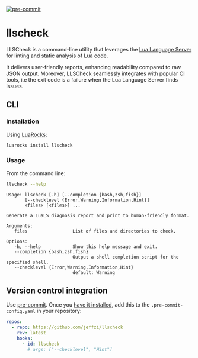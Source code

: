 [![pre-commit](https://img.shields.io/badge/pre--commit-enabled-brightgreen?logo=pre-commit)](https://github.com/pre-commit/pre-commit)

# llscheck

LLSCheck is a command-line utility that leverages the [Lua Language Server](https://luals.github.io)
for linting and static analysis of Lua code.

It delivers user-friendly reports, enhancing readability compared to raw JSON output. Moreover,
LLSCheck seamlessly integrates with popular CI tools, i.e the exit code is a failure when the Lua
Language Server finds issues.

## CLI

### Installation

Using [LuaRocks](https://luarocks.org):

```bash
luarocks install llscheck
```

### Usage

From the command line:

```bash
llscheck --help
```

```
Usage: llscheck [-h] [--completion {bash,zsh,fish}]
       [--checklevel {Error,Warning,Information,Hint}]
       <files> [<files>] ...

Generate a LuaLS diagnosis report and print to human-friendly format.

Arguments:
   files                 List of files and directories to check.

Options:
   -h, --help            Show this help message and exit.
   --completion {bash,zsh,fish}
                         Output a shell completion script for the specified shell.
   --checklevel {Error,Warning,Information,Hint}
                         default: Warning
```

## Version control integration

Use [pre-commit](https://pre-commit.com). Once you [have it installed](https://pre-commit.com/#install),
add this to the `.pre-commit-config.yaml` in your repository:

```yaml
repos:
  - repo: https://github.com/jeffzi/llscheck
    rev: latest
    hooks:
      - id: llscheck
        # args: ["--checklevel", "Hint"]
```
